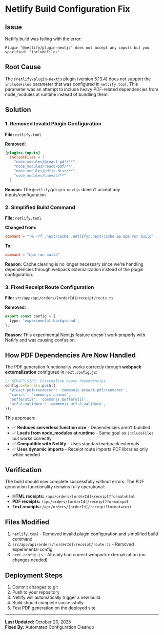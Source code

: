 # Netlify Build Configuration Fix

## Issue
Netlify build was failing with the error:
```
Plugin "@netlify/plugin-nextjs" does not accept any inputs but you specified: "includeFiles"
```

## Root Cause
The `@netlify/plugin-nextjs` plugin (version 5.13.4) does not support the `includeFiles` parameter that was configured in `netlify.toml`. This parameter was an attempt to include heavy PDF-related dependencies from node_modules at runtime instead of bundling them.

## Solution

### 1. **Removed Invalid Plugin Configuration**
**File:** `netlify.toml`

**Removed:**
```toml
[plugins.inputs]
  includeFiles = [
    "node_modules/@react-pdf/**",
    "node_modules/react-pdf/**",
    "node_modules/pdfjs-dist/**",
    "node_modules/canvas/**"
  ]
```

**Reason:** The `@netlify/plugin-nextjs` doesn't accept any inputs/configuration.

### 2. **Simplified Build Command**
**File:** `netlify.toml`

**Changed from:**
```toml
command = "rm -rf .next/cache .netlify/.next/cache && npm run build"
```

**To:**
```toml
command = "npm run build"
```

**Reason:** Cache clearing is no longer necessary since we're handling dependencies through webpack externalization instead of the plugin configuration.

### 3. **Fixed Receipt Route Configuration**
**File:** `src/app/api/orders/[orderId]/receipt/route.ts`

**Removed:**
```typescript
export const config = {
  type: 'experimental-background',
};
```

**Reason:** This experimental Next.js feature doesn't work properly with Netlify and was causing confusion.

## How PDF Dependencies Are Now Handled

The PDF generation functionality works correctly through **webpack externalization** configured in `next.config.js`:

```javascript
// SERVER-SIDE: Externalize heavy dependencies
config.externals.push({
  '@react-pdf/renderer': 'commonjs @react-pdf/renderer',
  'canvas': 'commonjs canvas',
  'bufferutil': 'commonjs bufferutil',
  'utf-8-validate': 'commonjs utf-8-validate',
});
```

This approach:
- ✅ **Reduces serverless function size** - Dependencies aren't bundled
- ✅ **Loads from node_modules at runtime** - Same goal as `includeFiles` but works correctly
- ✅ **Compatible with Netlify** - Uses standard webpack externals
- ✅ **Uses dynamic imports** - Receipt route imports PDF libraries only when needed

## Verification

The build should now complete successfully without errors. The PDF generation functionality remains fully operational:

- **HTML receipts:** `/api/orders/[orderId]/receipt?format=html`
- **PDF receipts:** `/api/orders/[orderId]/receipt?format=pdf`
- **Text receipts:** `/api/orders/[orderId]/receipt?format=text`

## Files Modified

1. `netlify.toml` - Removed invalid plugin configuration and simplified build command
2. `src/app/api/orders/[orderId]/receipt/route.ts` - Removed experimental config
3. `next.config.js` - Already had correct webpack externalization (no changes needed)

## Deployment Steps

1. Commit changes to git
2. Push to your repository
3. Netlify will automatically trigger a new build
4. Build should complete successfully
5. Test PDF generation on the deployed site

---

**Last Updated:** October 20, 2025  
**Fixed By:** Automated Configuration Cleanup
